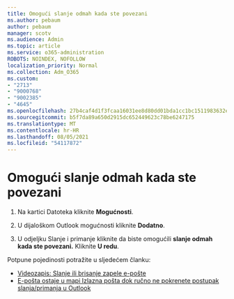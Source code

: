 ```yaml
---
title: Omogući slanje odmah kada ste povezani
ms.author: pebaum
author: pebaum
manager: scotv
ms.audience: Admin
ms.topic: article
ms.service: o365-administration
ROBOTS: NOINDEX, NOFOLLOW
localization_priority: Normal
ms.collection: Adm_O365
ms.custom:
- "2713"
- "9000768"
- "9002385"
- "4645"
ms.openlocfilehash: 27b4caf4d1f3fcaa16031ee8d80dd01bda1cc1bc1511983632ebbabf82f8ecbc
ms.sourcegitcommit: b5f7da89a650d2915dc652449623c78be6247175
ms.translationtype: MT
ms.contentlocale: hr-HR
ms.lasthandoff: 08/05/2021
ms.locfileid: "54117872"
---
```

# <a name="enable-send-immediately-when-connected"></a>Omogući slanje odmah kada ste povezani
 
1. Na kartici Datoteka kliknite **Mogućnosti**.

2. U dijaloškom Outlook mogućnosti kliknite **Dodatno**.

3. U odjeljku Slanje i primanje kliknite da biste omogućili **slanje odmah kada ste povezani.** Kliknite **U redu**.

Potpune pojedinosti potražite u sljedećem članku:
- [Videozapis: Slanje ili brisanje zapele e-pošte](https://support.office.com/article/Video-Send-or-delete-an-email-stuck-in-your-outbox-26d5d34a-4e5f-444a-a9e8-44db04a94dec) 
- [E-pošta ostaje u mapi Izlazna pošta dok ručno ne pokrenete postupak slanja/primanja u Outlook](https://support.microsoft.com/help/2797572/email-stays-in-the-outbox-folder-until-you-manually-initiate-a-send-re)
